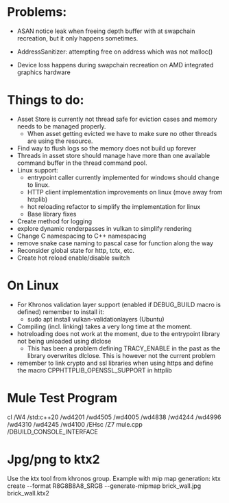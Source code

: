 # Problems:
* ASAN notice leak when freeing depth buffer with at swapchain recreation, but it only happens sometimes.
 * AddressSanitizer: attempting free on address which was not malloc()

* Device loss happens during swapchain recreation on AMD integrated graphics hardware

# Things to do:

* Asset Store is currently not thread safe for eviction cases and memory needs to be managed properly.
  * When asset getting evicted we have to make sure no other threads are using the resource.
* Find way to flush logs so the memory does not build up forever
* Threads in asset store should manage have more than one available command buffer in the thread command pool.
* Linux support:
  * entrypoint caller currently implemented for windows should change to linux.
  * HTTP client implementation improvements on linux (move away from httplib)
  * hot reloading refactor to simplify the implementation for linux
  * Base library fixes
* Create method for logging
* explore dynamic renderpasses in vulkan to simplify rendering
* Change C namespacing to C++ namespacing
* remove snake case naming to pascal case for function along the way
* Reconsider global state for http, tctx, etc.
* Create hot reload enable/disable switch


# On Linux
* For Khronos validation layer support (enabled if DEBUG_BUILD macro is defined) remember to install it:
  * sudo apt install vulkan-validationlayers (Ubuntu)
* Compiling (incl. linking) takes a very long time at the moment.
* hotreloading does not work at the moment, due to the entrypoint library not being unloaded using dlclose
  * This has been a problem defining TRACY_ENABLE in the past as the library overwrites dlclose. This is however not the current problem
* remember to link crypto and ssl libraries when using https and define the macro CPPHTTPLIB_OPENSSL_SUPPORT in httplib

# Mule Test Program
cl /W4 /std:c++20 /wd4201 /wd4505 /wd4005 /wd4838 /wd4244 /wd4996 /wd4310 /wd4245 /wd4100 /EHsc /Z7 mule.cpp /DBUILD_CONSOLE_INTERFACE

# Jpg/png to ktx2
Use the ktx tool from khronos group. Example with mip map generation:
ktx create --format R8G8B8A8_SRGB --generate-mipmap brick_wall.jpg brick_wall.ktx2
